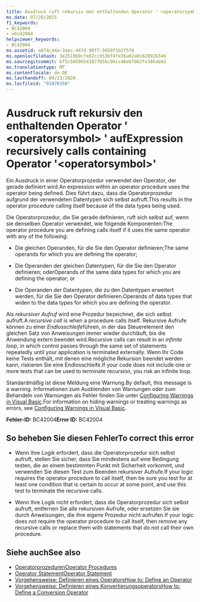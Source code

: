 ```yaml
---
title: Ausdruck ruft rekursiv den enthaltenden Operator ' <operatorsymbol> ' auf
ms.date: 07/20/2015
f1_keywords:
- BC42004
- vbc42004
helpviewer_keywords:
- BC42004
ms.assetid: a874c44a-3aec-447d-90f7-5659f1b2f5f6
ms.openlocfilehash: 3e251969cfe62cc953bf4fe36a02a0c828926349
ms.sourcegitcommit: bf5c5850654187705bc94cc40ebfb62fe346ab02
ms.translationtype: MT
ms.contentlocale: de-DE
ms.lasthandoff: 09/23/2020
ms.locfileid: "91076356"
---
```

# <a name="expression-recursively-calls-containing-operator-operatorsymbol"></a><span data-ttu-id="8a97a-102">Ausdruck ruft rekursiv den enthaltenden Operator ' \<operatorsymbol> ' auf</span><span class="sxs-lookup"><span data-stu-id="8a97a-102">Expression recursively calls containing Operator '\<operatorsymbol>'</span></span>

<span data-ttu-id="8a97a-103">Ein Ausdruck in einer Operatorprozedur verwendet den Operator, der gerade definiert wird.</span><span class="sxs-lookup"><span data-stu-id="8a97a-103">An expression within an operator procedure uses the operator being defined.</span></span> <span data-ttu-id="8a97a-104">Dies führt dazu, dass die Operatorprozedur aufgrund der verwendeten Datentypen sich selbst aufruft.</span><span class="sxs-lookup"><span data-stu-id="8a97a-104">This results in the operator procedure calling itself because of the data types being used.</span></span>  
  
 <span data-ttu-id="8a97a-105">Die Operatorprozedur, die Sie gerade definieren, ruft sich selbst auf, wenn sie denselben Operator verwendet, wie folgende Komponenten:</span><span class="sxs-lookup"><span data-stu-id="8a97a-105">The operator procedure you are defining calls itself if it uses the same operator with any of the following:</span></span>  
  
- <span data-ttu-id="8a97a-106">Die gleichen Operanden, für die Sie den Operator definieren;</span><span class="sxs-lookup"><span data-stu-id="8a97a-106">The same operands for which you are defining the operator;</span></span>  
  
- <span data-ttu-id="8a97a-107">Die Operanden der gleichen Datentypen, für die Sie den Operator definieren; oder</span><span class="sxs-lookup"><span data-stu-id="8a97a-107">Operands of the same data types for which you are defining the operator; or</span></span>  
  
- <span data-ttu-id="8a97a-108">Die Operanden der Datentypen, die zu den Datentypen erweitert werden, für die Sie den Operator definieren.</span><span class="sxs-lookup"><span data-stu-id="8a97a-108">Operands of data types that widen to the data types for which you are defining the operator.</span></span>  
  
 <span data-ttu-id="8a97a-109">Als *rekursiver Aufruf* wird eine Prozedur bezeichnet, die sich selbst aufruft.</span><span class="sxs-lookup"><span data-stu-id="8a97a-109">A *recursive call* is when a procedure calls itself.</span></span> <span data-ttu-id="8a97a-110">Rekursive Aufrufe können zu einer *Endlosschleife*führen, in der das Steuerelement den gleichen Satz von Anweisungen immer wieder durchläuft, bis die Anwendung extern beendet wird.</span><span class="sxs-lookup"><span data-stu-id="8a97a-110">Recursive calls can result in an *infinite loop*, in which control passes through the same set of statements repeatedly until your application is terminated externally.</span></span> <span data-ttu-id="8a97a-111">Wenn Ihr Code keine Tests enthält, mit denen eine mögliche Rekursion beendet werden kann, riskieren Sie eine Endlosschleife.</span><span class="sxs-lookup"><span data-stu-id="8a97a-111">If your code does not include one or more tests that can be used to terminate recursion, you risk an infinite loop.</span></span>  
  
 <span data-ttu-id="8a97a-112">Standardmäßig ist diese Meldung eine Warnung.</span><span class="sxs-lookup"><span data-stu-id="8a97a-112">By default, this message is a warning.</span></span> <span data-ttu-id="8a97a-113">Informationen zum Ausblenden von Warnungen oder zum Behandeln von Warnungen als Fehler finden Sie unter [Configuring Warnings in Visual Basic](/visualstudio/ide/configuring-warnings-in-visual-basic).</span><span class="sxs-lookup"><span data-stu-id="8a97a-113">For information on hiding warnings or treating warnings as errors, see [Configuring Warnings in Visual Basic](/visualstudio/ide/configuring-warnings-in-visual-basic).</span></span>  
  
 <span data-ttu-id="8a97a-114">**Fehler-ID:** BC42004</span><span class="sxs-lookup"><span data-stu-id="8a97a-114">**Error ID:** BC42004</span></span>  
  
## <a name="to-correct-this-error"></a><span data-ttu-id="8a97a-115">So beheben Sie diesen Fehler</span><span class="sxs-lookup"><span data-stu-id="8a97a-115">To correct this error</span></span>  
  
- <span data-ttu-id="8a97a-116">Wenn Ihre Logik erfordert, dass die Operatorprozedur sich selbst aufruft, stellen Sie sicher, dass Sie mindestens auf eine Bedingung testen, die an einem bestimmten Punkt mit Sicherheit vorkommt, und verwenden Sie diesen Test zum Beenden rekursiver Aufrufe.</span><span class="sxs-lookup"><span data-stu-id="8a97a-116">If your logic requires the operator procedure to call itself, then be sure you test for at least one condition that is certain to occur at some point, and use this test to terminate the recursive calls.</span></span>  
  
- <span data-ttu-id="8a97a-117">Wenn Ihre Logik nicht erfordert, dass die Operatorprozedur sich selbst aufruft, entfernen Sie alle rekursiven Aufrufe, oder ersetzen Sie sie durch Anweisungen, die ihre eigene Prozedur nicht aufrufen.</span><span class="sxs-lookup"><span data-stu-id="8a97a-117">If your logic does not require the operator procedure to call itself, then remove any recursive calls or replace them with statements that do not call their own procedure.</span></span>  
  
## <a name="see-also"></a><span data-ttu-id="8a97a-118">Siehe auch</span><span class="sxs-lookup"><span data-stu-id="8a97a-118">See also</span></span>

- [<span data-ttu-id="8a97a-119">Operatorprozeduren</span><span class="sxs-lookup"><span data-stu-id="8a97a-119">Operator Procedures</span></span>](../programming-guide/language-features/procedures/operator-procedures.md)
- [<span data-ttu-id="8a97a-120">Operator Statement</span><span class="sxs-lookup"><span data-stu-id="8a97a-120">Operator Statement</span></span>](../language-reference/statements/operator-statement.md)
- [<span data-ttu-id="8a97a-121">Vorgehensweise: Definieren eines Operators</span><span class="sxs-lookup"><span data-stu-id="8a97a-121">How to: Define an Operator</span></span>](../programming-guide/language-features/procedures/how-to-define-an-operator.md)
- [<span data-ttu-id="8a97a-122">Vorgehensweise: Definieren eines Konvertierungsoperators</span><span class="sxs-lookup"><span data-stu-id="8a97a-122">How to: Define a Conversion Operator</span></span>](../programming-guide/language-features/procedures/how-to-define-a-conversion-operator.md)
